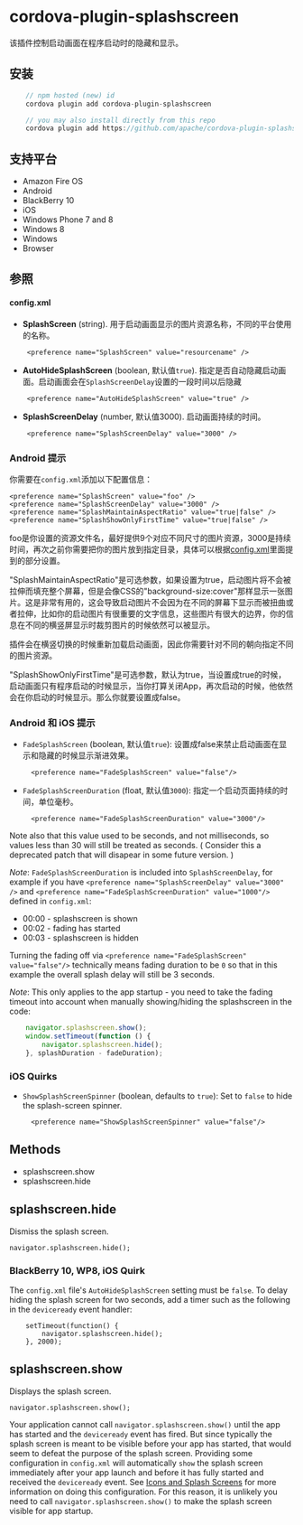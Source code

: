 # cordova-plugin-splashscreen

该插件控制启动画面在程序启动时的隐藏和显示。

## 安装
```js
    // npm hosted (new) id
    cordova plugin add cordova-plugin-splashscreen

    // you may also install directly from this repo
    cordova plugin add https://github.com/apache/cordova-plugin-splashscreen.git
```
## 支持平台

- Amazon Fire OS
- Android
- BlackBerry 10
- iOS
- Windows Phone 7 and 8
- Windows 8
- Windows
- Browser

## 参照

#### config.xml

-  __SplashScreen__ (string). 用于启动画面显示的图片资源名称，不同的平台使用的名称。

        <preference name="SplashScreen" value="resourcename" />

-  __AutoHideSplashScreen__ (boolean, 默认值`true`). 指定是否自动隐藏启动画面。启动画面会在`SplashScreenDelay`设置的一段时间以后隐藏

        <preference name="AutoHideSplashScreen" value="true" />

-  __SplashScreenDelay__ (number, 默认值3000). 启动画面持续的时间。

        <preference name="SplashScreenDelay" value="3000" />

### Android 提示

你需要在`config.xml`添加以下配置信息：

    <preference name="SplashScreen" value="foo" />
    <preference name="SplashScreenDelay" value="3000" />
    <preference name="SplashMaintainAspectRatio" value="true|false" />
    <preference name="SplashShowOnlyFirstTime" value="true|false" />
foo是你设置的资源文件名，最好提供9个对应不同尺寸的图片资源，3000是持续时间，再次之前你需要把你的图片放到指定目录，具体可以根据[config.xml](https://github.com/CordovaCn/CordovaCn/blob/master/01%E5%9F%BA%E7%A1%80%E7%9F%A5%E8%AF%86(Basic%20Knowledge)/08.Plugin.xml%20Guide(Plugin%E9%85%8D%E7%BD%AE%E6%96%87%E4%BB%B6%E6%8C%87%E5%8D%97).md)里面提到的<feature name="SplashScreen">部分设置。<br>

"SplashMaintainAspectRatio"是可选参数，如果设置为true，启动图片将不会被拉伸而填充整个屏幕，但是会像CSS的"background-size:cover"那样显示一张图片。这是非常有用的，这会导致启动图片不会因为在不同的屏幕下显示而被扭曲或者拉伸，比如你的启动图片有很重要的文字信息，这些图片有很大的边界，你的信息在不同的横竖屏显示时裁剪图片的时候依然可以被显示。<br>

插件会在横竖切换的时候重新加载启动画面，因此你需要针对不同的朝向指定不同的图片资源。<br>

"SplashShowOnlyFirstTime"是可选参数，默认为true，当设置成true的时候，启动画面只有程序启动的时候显示，当你打算关闭App，再次启动的时候，他依然会在你启动的时候显示。那么你就要设置成false。

### Android 和 iOS 提示

- `FadeSplashScreen` (boolean, 默认值`true`): 设置成false来禁止启动画面在显示和隐藏的时候显示渐进效果。

        <preference name="FadeSplashScreen" value="false"/>

- `FadeSplashScreenDuration` (float, 默认值`3000`): 指定一个启动页面持续的时间，单位毫秒。

        <preference name="FadeSplashScreenDuration" value="3000"/>

Note also that this value used to be seconds, and not milliseconds, so values less than 30 will still be treated as seconds. ( Consider this a deprecated patch that will disapear in some future version. )

_Note_: `FadeSplashScreenDuration` is included into `SplashScreenDelay`, for example if you have `<preference name="SplashScreenDelay" value="3000" />` and `<preference name="FadeSplashScreenDuration" value="1000"/>` defined in `config.xml`:

- 00:00 - splashscreen is shown
- 00:02 - fading has started
- 00:03 - splashscreen is hidden

Turning the fading off via `<preference name="FadeSplashScreen" value="false"/>` technically means fading duration to be `0` so that in this example the overall splash delay will still be 3 seconds.

_Note_: This only applies to the app startup - you need to take the fading timeout into account when manually showing/hiding the splashscreen in the code:

```javascript
    navigator.splashscreen.show();
    window.setTimeout(function () {
        navigator.splashscreen.hide();
    }, splashDuration - fadeDuration);
```

### iOS Quirks

- `ShowSplashScreenSpinner` (boolean, defaults to `true`): Set to `false`
  to hide the splash-screen spinner.

        <preference name="ShowSplashScreenSpinner" value="false"/>

## Methods

- splashscreen.show
- splashscreen.hide

## splashscreen.hide

Dismiss the splash screen.

    navigator.splashscreen.hide();


### BlackBerry 10, WP8, iOS Quirk

The `config.xml` file's `AutoHideSplashScreen` setting must be
`false`. To delay hiding the splash screen for two seconds, add a
timer such as the following in the `deviceready` event handler:

        setTimeout(function() {
            navigator.splashscreen.hide();
        }, 2000);

## splashscreen.show

Displays the splash screen.

    navigator.splashscreen.show();


Your application cannot call `navigator.splashscreen.show()` until the app has
started and the `deviceready` event has fired. But since typically the splash
screen is meant to be visible before your app has started, that would seem to
defeat the purpose of the splash screen.  Providing some configuration in
`config.xml` will automatically `show` the splash screen immediately after your
app launch and before it has fully started and received the `deviceready`
event. See [Icons and Splash Screens](http://cordova.apache.org/docs/en/edge/config_ref_images.md.html)
for more information on doing this configuration. For this reason, it is
unlikely you need to call `navigator.splashscreen.show()` to make the splash
screen visible for app startup.

